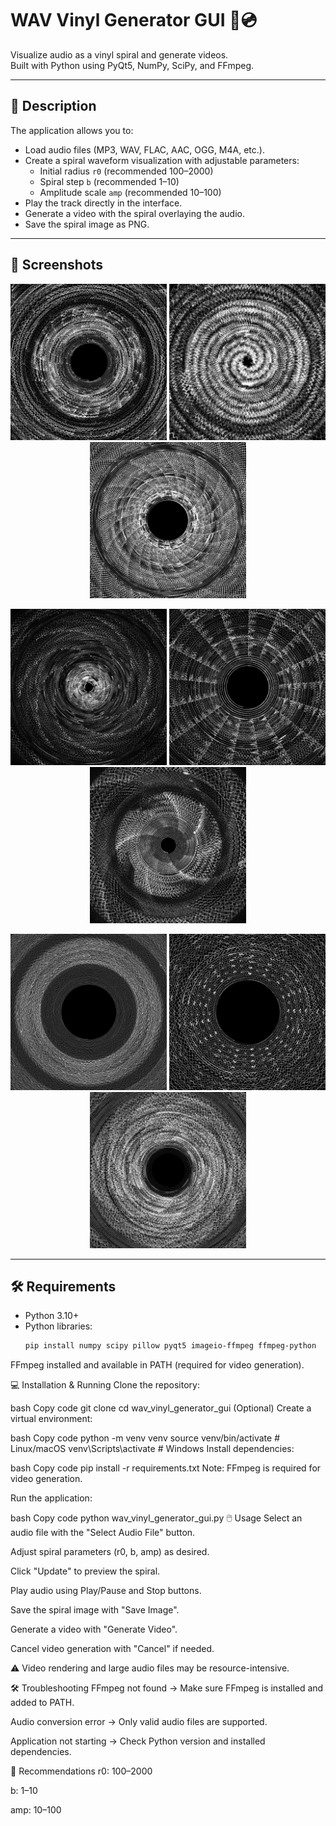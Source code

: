 # WAV Vinyl Generator GUI 🎵💿

Visualize audio as a vinyl spiral and generate videos.  
Built with Python using PyQt5, NumPy, SciPy, and FFmpeg.

---

## 📌 Description

The application allows you to:

- Load audio files (MP3, WAV, FLAC, AAC, OGG, M4A, etc.).
- Create a spiral waveform visualization with adjustable parameters:
  - Initial radius `r0` (recommended 100–2000)
  - Spiral step `b` (recommended 1–10)
  - Amplitude scale `amp` (recommended 10–100)
- Play the track directly in the interface.
- Generate a video with the spiral overlaying the audio.
- Save the spiral image as PNG.

---

## 📸 Screenshots

<p align="center">
  <img src="images/1 (1).jpg" width="250" />
  <img src="images/1 (2).jpg" width="250" />
  <img src="images/1 (3).jpg" width="250" />
</p>
<p align="center">
  <img src="images/1 (4).jpg" width="250" />
  <img src="images/1 (5).jpg" width="250" />
  <img src="images/1 (6).jpg" width="250" />
</p>
<p align="center">
  <img src="images/1 (7).jpg" width="250" />
  <img src="images/1 (8).jpg" width="250" />
  <img src="images/1 (9).jpg" width="250" />
</p>

---

## 🛠️ Requirements

- Python 3.10+  
- Python libraries:
  ```bash
  pip install numpy scipy pillow pyqt5 imageio-ffmpeg ffmpeg-python
FFmpeg installed and available in PATH (required for video generation).

💻 Installation & Running
Clone the repository:

bash
Copy code
git clone <your-repo-url>
cd wav_vinyl_generator_gui
(Optional) Create a virtual environment:

bash
Copy code
python -m venv venv
source venv/bin/activate  # Linux/macOS
venv\Scripts\activate     # Windows
Install dependencies:

bash
Copy code
pip install -r requirements.txt
Note: FFmpeg is required for video generation.

Run the application:

bash
Copy code
python wav_vinyl_generator_gui.py
🖱️ Usage
Select an audio file with the "Select Audio File" button.

Adjust spiral parameters (r0, b, amp) as desired.

Click "Update" to preview the spiral.

Play audio using Play/Pause and Stop buttons.

Save the spiral image with "Save Image".

Generate a video with "Generate Video".

Cancel video generation with "Cancel" if needed.

⚠️ Video rendering and large audio files may be resource-intensive.

🛠️ Troubleshooting
FFmpeg not found → Make sure FFmpeg is installed and added to PATH.

Audio conversion error → Only valid audio files are supported.

Application not starting → Check Python version and installed dependencies.

🎨 Recommendations
r0: 100–2000

b: 1–10

amp: 10–100
